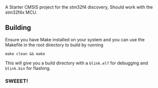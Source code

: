 A Starter CMSIS project for the stm32f4 discovery, Should work with the stm32f4x MCU. 


## Building
Ensure you have Make installed on your system and you can use the Makefile in the root directory to build by running 

`make clean && make`

This will give you a build directory with a `blink.elf` for debugging and `blink.bin` for flashing. 


### SWEEET!
